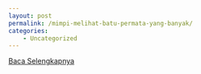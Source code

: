 ```yaml
---
layout: post
permalink: /mimpi-melihat-batu-permata-yang-banyak/
categories:
    - Uncategorized
---
```


[Baca Selengkapnya](/02)